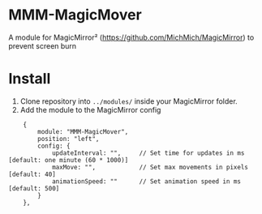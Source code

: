 # MMM-MagicMover

A module for MagicMirror² (https://github.com/MichMich/MagicMirror) to prevent screen burn

# Install

1. Clone repository into `../modules/` inside your MagicMirror folder.
4. Add the module to the MagicMirror config
```
	{
		module: "MMM-MagicMover",
		position: "left",
		config: {
			updateInterval: "",		// Set time for updates in ms  [default: one minute (60 * 1000)]
			maxMove: "",			// Set max movements in pixels [default: 40]
			animationSpeed: ""		// Set animation speed in ms   [default: 500]
        }
    },
```